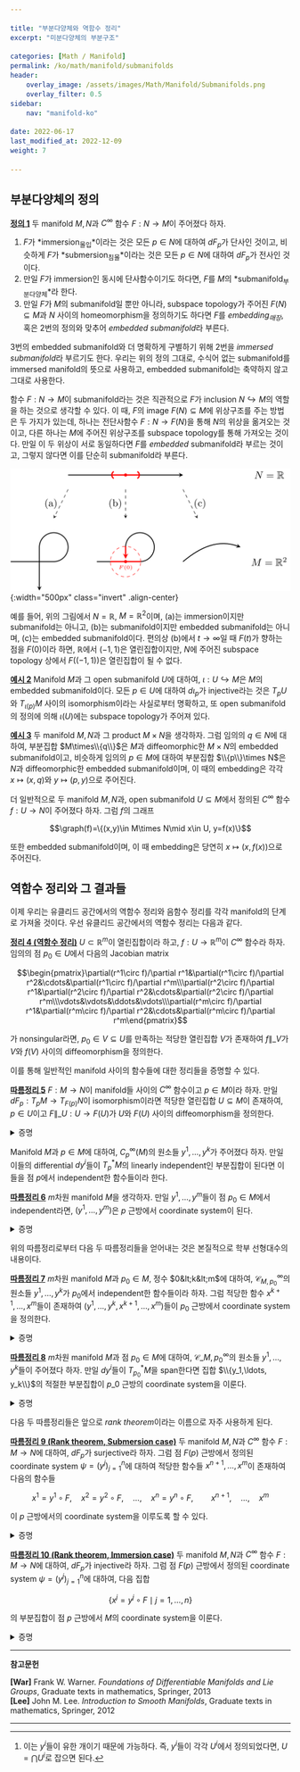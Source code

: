 ```yaml
---

title: "부분다양체와 역함수 정리"
excerpt: "미분다양체의 부분구조"

categories: [Math / Manifold]
permalink: /ko/math/manifold/submanifolds
header:
    overlay_image: /assets/images/Math/Manifold/Submanifolds.png
    overlay_filter: 0.5
sidebar: 
    nav: "manifold-ko"

date: 2022-06-17
last_modified_at: 2022-12-09
weight: 7

---
```


## 부분다양체의 정의

<div class="definition" markdown="1">

<ins id="def1">**정의 1**</ins> 두 manifold $M,N$과 $C^\infty$ 함수 $F:N\rightarrow M$이 주어졌다 하자. 

1. $F$가 *immersion<sub>몰입</sub>*이라는 것은 모든 $p\in N$에 대하여 $dF_p$가 단사인 것이고, 비슷하게 $F$가 *submersion<sub>침몰</sub>*이라는 것은 모든 $p\in N$에 대하여 $dF_p$가 전사인 것이다.
2. 만일 $F$가 immersion인 동시에 단사함수이기도 하다면, $F$를 $M$의 *submanifold<sub>부분다양체</sub>*라 한다.
3. 만일 $F$가 $M$의 submanifold일 뿐만 아니라, subspace topology가 주어진 $F(N)\subseteq M$과 $N$ 사이의 homeomorphism을 정의하기도 하다면 $F$를 *embedding<sub>매장</sub>*, 혹은 2번의 정의와 맞추어 *embedded submanifold*라 부른다.

</div>

3번의 embedded submanifold와 더 명확하게 구별하기 위해 2번을 *immersed submanifold*라 부르기도 한다. 우리는 위의 정의 그대로, 수식어 없는 submanifold를 immersed manifold의 뜻으로 사용하고, embedded submanifold는 축약하지 않고 그대로 사용한다.

함수 $F:N\rightarrow M$이 submanifold라는 것은 직관적으로 $F$가 inclusion $N\hookrightarrow M$의 역할을 하는 것으로 생각할 수 있다. 이 때, $F$의 image $F(N)\subseteq M$에 위상구조를 주는 방법은 두 가지가 있는데, 하나는 전단사함수 $F:N\rightarrow F(N)$을 통해 $N$의 위상을 옮겨오는 것이고, 다른 하나는 $M$에 주어진 위상구조를 subspace topology를 통해 가져오는 것이다. 만일 이 두 위상이 서로 동일하다면 $F$를 *embedded* submanifold라 부르는 것이고, 그렇지 않다면 이를 단순히 submanifold라 부른다.

![Immersion, submanifold, immersion](/assets/images/Math/Manifold/Submanifolds-1.png){:width="500px" class="invert" .align-center}

예를 들어, 위의 그림에서 $N=\mathbb{R}$, $M=\mathbb{R}^2$이며, (a)는 immersion이지만 submanifold는 아니고, (b)는 submanifold이지만 embedded submanifold는 아니며, (c)는 embedded submanifold이다. 편의상 (b)에서 $t\rightarrow \infty$일 때 $F(t)$가 향하는 점을 $F(0)$이라 하면, $\mathbb{R}$에서 $(-1,1)$은 열린집합이지만, $N$에 주어진 subspace topology 상에서 $F\bigl((-1,1)\bigr)$은 열린집합이 될 수 없다.


<div class="example" markdown="1">

<ins id="ex2">**예시 2**</ins> Manifold $M$과 그 open submanifold $U$에 대하여, $\iota:U\hookrightarrow M$은 $M$의 embedded submanifold이다. 모든 $p\in U$에 대하여 $d\iota_p$가 injective라는 것은 $T_pU$와 $T_{\iota(p)}M$ 사이의 isomorphism이라는 사실로부터 명확하고, 또 open submanifold의 정의에 의해 $\iota(U)$에는 subspace topology가 주어져 있다.

</div>

<div class="example" markdown="1">

<ins id="ex3">**예시 3**</ins> 두 manifold $M,N$과 그 product $M\times N$을 생각하자. 그럼 임의의 $q\in N$에 대하여, 부분집합 $M\times\\{q\\}$은 $M$과 diffeomorphic한 $M\times N$의 embedded submanifold이고, 비슷하게 임의의 $p\in M$에 대하여 부분집합 $\\{p\\}\times N$은 $N$과 diffeomorphic한 embedded submanifold이며, 이 때의 embedding은 각각 $x\mapsto (x,q)$와 $y\mapsto (p,y)$으로 주어진다.

더 일반적으로 두 manifold $M,N$과, open submanifold $U\subseteq M$에서 정의된 $C^\infty$ 함수 $f:U\rightarrow N$이 주어졌다 하자. 그럼 $f$의 그래프

$$\graph(f)=\{(x,y)\in M\times N\mid x\in U, y=f(x)\}$$

또한 embedded submanifold이며, 이 때 embedding은 당연히 $x\mapsto (x,f(x))$으로 주어진다.

</div>


## 역함수 정리와 그 결과들

이제 우리는 유클리드 공간에서의 역함수 정리와 음함수 정리를 각각 manifold의 단계로 가져올 것이다. 우선 유클리드 공간에서의 역함수 정리는 다음과 같다.

<div class="proposition" markdown="1">

<ins id="thm4">**정리 4 (역함수 정리)**</ins> $U\subset\mathbb{R}^m$이 열린집합이라 하고, $f:U\rightarrow\mathbb{R}^m$이 $C^\infty$ 함수라 하자. 임의의 점 $p_0\in U$에서 다음의 Jacobian matrix

$$\begin{pmatrix}\partial(r^1\circ f)/\partial r^1&\partial(r^1\circ f)/\partial r^2&\cdots&\partial(r^1\circ f)/\partial r^m\\\partial(r^2\circ f)/\partial r^1&\partial(r^2\circ f)/\partial r^2&\cdots&\partial(r^2\circ f)/\partial r^m\\\vdots&\vdots&\ddots&\vdots\\\partial(r^m\circ f)/\partial r^1&\partial(r^m\circ f)/\partial r^2&\cdots&\partial(r^m\circ f)/\partial r^m\end{pmatrix}$$

가 nonsingular라면, $p_0\in V\subseteq U$를 만족하는 적당한 열린집합 $V$가 존재하여 $f\|\_V$가 $V$와 $f(V)$ 사이의 diffeomorphism을 정의한다.

</div>

이를 통해 일반적인 manifold 사이의 함수들에 대한 정리들을 증명할 수 있다. 

<div class="proposition" markdown="1">

<ins id="cor5">**따름정리 5**</ins> $F:M\rightarrow N$이 manifold들 사이의 $C^\infty$ 함수이고 $p\in M$이라 하자. 만일 $dF_p:T_pM\rightarrow T_{F(p)}N$이 isomorphism이라면 적당한 열린집합 $U\subseteq M$이 존재하여, $p\in U$이고 $F\|\_U:U\rightarrow F(U)$가 $U$와 $F(U)$ 사이의 diffeomorphism을 정의한다.

</div>
<details class="proof" markdown="1">
<summary>증명</summary>

우선 $dF_p$가 isomorphism인 것으로부터 $\dim M=\dim T_pM=\dim T_{F(p)}N=\dim N$을 얻는다. 이제 점 $F(p)$를 포함하는 coordinate system $(W,\tau)$를 잡고, $F(V)\subseteq W$를 만족하도록 $p$를 포함하는 coordinate system $(V,\varphi)$를 잡자. 그럼 함수 $(\tau\circ F\circ\varphi^{-1})\|\_{\varphi(V)}$는 같은 차원을 갖는 유클리드 공간 사이의 함수이며, 또 $dF_p$가 isomorphism인 것으로부터 이 함수의 점 $\varphi(p)$에서의 Jacobian matrix가 nonsingular라는 것을 안다. 

따라서 역함수정리에 의해, $\varphi(p)\in U'\subset\varphi(V)$를 만족하는 열린집합 $U'$가 존재하여 $(\tau\circ F\circ\varphi^{-1})\|\_{U'}$이 $U'$와 $\tau\circ F\circ\varphi^{-1}(U')$ 사이의 diffeomorphism을 정의한다. 이제 $U=\varphi^{-1}(U)$로 잡으면 함수

$$\tau^{-1}\circ\bigl((\tau\circ F\circ\varphi^{-1})|_{U'}\bigr)\circ\varphi$$

가 $U$와 $F(U)$ 사이의 diffeomorphism을 정의한다. 

</details>

Manifold $M$과 $p\in M$에 대하여, $C_p^\infty(M)$의 원소들 $y^1, \ldots, y^k$가 주어졌다 하자. 만일 이들의 differential $dy^i$들이 $T_p^\ast M$의 linearly independent인 부분집합이 된다면 이들을 점 $p$에서 independent한 함수들이라 한다. 

<div class="proposition" markdown="1">

<ins id="cor6">**따름정리 6**</ins> $m$차원 manifold $M$을 생각하자. 만일 $y^1, \ldots, y^m$들이 점 $p_0\in M$에서 independent라면, $(y^1, \ldots, y^m)$은 $p$ 근방에서 coordinate system이 된다.

</div>
<details class="proof" markdown="1">
<summary>증명</summary>

우선 $T_p^\ast M$의 차원을 생각하면 주어진 함수들의 differential이 $T_p^\ast M$의 basis가 된다는 것을 알 수 있다.

$m$개의 함수 $y^i$들이 모두 $p_0$의 열린근방 $U$에서 정의되었다 하자.[^1] 주어진 것와 같이 $\varphi:U\rightarrow\mathbb{R}^m$을

$$\varphi(p)=(y^1(p),\ldots, y^m(p))$$

으로 정의하면, 각각의 성분함수 $y^i$들이 모두 $C^\infty$이므로 $\varphi$도 $C^\infty$이다. 이제 $(d\varphi_{p_0})^\ast:T_{\varphi(p_0)}^\ast\mathbb{R}^m\rightarrow T_{p_0}^\ast M$을 생각하자. $(d\varphi_{p_0})^\ast$에 $dr^i\|\_{\varphi(p_0)}$들을 대입하면, 

$$d\varphi_{p_0}\left(dr^i|_{\varphi(p_0)}\right)=\left(dr^i|_{\varphi(p_0)}\right)\circ\left(d\varphi_{p_0}\right)=d(r^i\circ\varphi)_{p_0}=dy^i|_{p_0}$$

이므로, $T_{\varphi(p_0)}^\ast\mathbb{R}^m$에서의 basis $dr^i\|\_{\varphi(p_0)}$들이 모두 $T_{p_0}^\ast M$의 basis로 각각 옮겨지고 따라서 $(d\varphi_{p_0})^\ast$는 isomorphism이다. 따라서 $d\varphi_{p_0}$도 isomorphism이며, 따라서 [따름정리 5](#cor5)를 적용하면 $p_0\in V\subseteq U$를 만족하는 적당한 $V$가 존재하여 $\varphi\|\_V:V\rightarrow\varphi(V)$가 coordinate system이 된다는 것을 알 수 있다.

</details>

위의 따름정리로부터 다음 두 따름정리들을 얻어내는 것은 본질적으로 학부 선형대수의 내용이다.

<div class="proposition" markdown="1">

<ins id="cor7">**따름정리 7**</ins> $m$차원 manifold $M$과 $p_0\in M$, 정수 $0&lt;k&lt;m$에 대하여, $\mathcal{C}_{M,p_0}^\infty$의 원소들 $y^1,\ldots, y^k$가 $p_0$에서 independent한 함수들이라 하자. 그럼 적당한 함수 $x^{k+1},\ldots, x^{m}$들이 존재하여 $(y^1,\ldots, y^k, x^{k+1}, \ldots, x^m)$들이 $p_0$ 근방에서 coordinate system을 정의한다.

</div>
<details class="proof" markdown="1">
<summary>증명</summary>

점 $p_0$에 대한 coordinate system $(U,\varphi)$, $\varphi=(x^i)\_{i=1}^{m}$이 주어졌다 하자. 그럼 $dx^i$들이 $T\_{p\_0}^\ast M$의 basis가 된다. 이제 [\[선형대수학\] §백터공간의 차원, ⁋보조정리 2](/ko/math/linear_algebra/dimension#cor2)의 증명과 마찬가지로 $dy^i$들을 하나씩 넣고, $dx^j$들을 하나씩 빼며 적절히 index를 수정해주면 된다.

</details>

<div class="proposition" markdown="1">

<ins id="cor8">**따름정리 8**</ins> $m$차원 manifold $M$과 점 $p_0\in M$에 대하여, $\mathcal{C}\_{M,p_0}^\infty$의 원소들 $y^1,\ldots, y^k$들이 주어졌다 하자. 만일 $dy^i$들이 $T_{p_0}^\ast M$을 span한다면 집합 $\\{y_1,\ldots, y_k\\}$의 적절한 부분집합이 $p\_0$ 근방의 coordinate system을 이룬다.

</div>
<details class="proof" markdown="1">
<summary>증명</summary>

$T_{p_0}^\ast M$의 basis를 이루는 집합 $\\{dy^1,\ldots, dy^k\\}$의 적절한 부분집합을 찾으면 이 부분집합은 반드시 $m$개의 원소로 이루어져 있다. 따라서 [따름정리 6](#cor6)을 적용하면 된다.

</details>

다음 두 따름정리들은 앞으로 *rank theorem*이라는 이름으로 자주 사용하게 된다. 

<div class="proposition" markdown="1">

<ins id="cor9">**따름정리 9 (Rank theorem, Submersion case)**</ins> 두 manifold $M,N$과 $C^\infty$ 함수 $F:M\rightarrow N$에 대하여, $dF_p$가 surjective라 하자. 그럼 점 $F(p)$ 근방에서 정의된 coordinate system $\psi=(y^j)_{j=1}^n$에 대하여 적당한 함수들 $x^{n+1},\ldots, x^m$이 존재하여 다음의 함수들

$$x^1=y^1\circ F,\quad x^2=y^2\circ F,\quad\ldots,\quad x^n=y^n\circ F,\qquad x^{n+1},\quad \ldots,\quad x^m$$

이 $p$ 근방에서의 coordinate system을 이루도록 할 수 있다.

</div>
<details class="proof" markdown="1">
<summary>증명</summary>

$dF_p$가 surjective이므로, 그 dual $(dF_p)^\ast:T_{F(p)}^\ast N\rightarrow T_p^\ast M$은 injective이다. 즉, 다음의 원소들

$$(dF_p)^\ast(dy^i|_{F(p)})=dy^i|_{F(p)}\circ dF_p=d(y^i\circ F)_p=dx^j|_p$$

이 $T_p^\ast M$에서 linearly independent하다. 따라서 [따름정리 7](#cor7)에 의하여 원하는 결과를 얻는다. 

</details>

<div class="proposition" markdown="1">

<ins id="cor10">**따름정리 10 (Rank theorem, Immersion case)**</ins> 두 manifold $M,N$과 $C^\infty$ 함수 $F:M\rightarrow N$에 대하여, $dF_p$가 injective라 하자. 그럼 점 $F(p)$ 근방에서 정의된 coordinate system $\psi=(y^j)_{j=1}^n$에 대하여, 다음 집합

$$\{x^j=y^j\circ F\mid j=1,\ldots, n\}$$

의 부분집합이 점 $p$ 근방에서 $M$의 coordinate system을 이룬다.

</div>
<details class="proof" markdown="1">
<summary>증명</summary>

$dF_p$가 injective이므로, 그 dual $(dF_p)^\ast:T_{F(p)}^\ast N\rightarrow T_p^\ast M$은 surjective이다. 즉, 다음의 원소들

$$(dF_p)^\ast(dy^i|_{F(p)})=dy^i|_{F(p)}\circ dF_p=d(y^i\circ F)_p=dx^j|_p$$

들이 $T_p^\ast M$을 span해야 하고, 따라서 [따름정리 8](#cor8)에 의해 주어진 집합의 부분집합이 $p$ 근방에서 $M$의 coordinate system을 이룬다. 

</details>


---

**참고문헌**

**[War]** Frank W. Warner. *Foundations of Differentiable Manifolds and Lie Groups*, Graduate texts in mathematics, Springer, 2013  
**[Lee]** John M. Lee. *Introduction to Smooth Manifolds*, Graduate texts in mathematics, Springer, 2012  

---

[^1]: 이는 $y^i$들이 유한 개이기 때문에 가능하다. 즉, $y^i$들이 각각 $U^i$에서 정의되었다면, $U=\bigcap U^i$로 잡으면 된다.